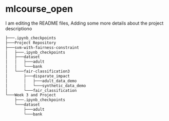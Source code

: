 # mlcourse_open
I am editing the README files, Adding some more details about the project descriptiono

```bash
├───.ipynb_checkpoints
├───Project Repository
├───svm-with-fairness-constraint
│   ├───.ipynb_checkpoints
│   ├───dataset
│   │   ├───adult
│   │   └───bank
│   └───fair-classification3
│       ├───disparate_impact
│       │   ├───adult_data_demo
│       │   └───synthetic_data_demo
│       └───fair_classification
└───Week 3 and Project
    ├───.ipynb_checkpoints
    └───dataset
        ├───adult
        └───bank
```

